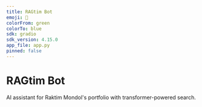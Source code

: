 ```yaml
---
title: RAGtim Bot
emoji: 🤖
colorFrom: green
colorTo: blue
sdk: gradio
sdk_version: 4.15.0
app_file: app.py
pinned: false
---
```


# RAGtim Bot

AI assistant for Raktim Mondol's portfolio with transformer-powered search.